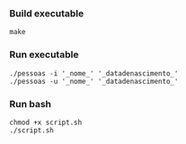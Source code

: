 ### Build executable
```
make
```
### Run executable
```
./pessoas -i '_nome_' '_datadenascimento_'
./pessoas -u '_nome_' '_datadenascimento_'
```
### Run bash
```
chmod +x script.sh
./script.sh
```


